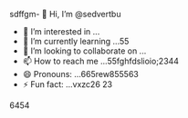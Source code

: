 sdffgm- 👋 Hi, I’m @sedvertbu
- 👀 I’m interested in ...
- 🌱 I’m currently learning ...55
- 💞️ I’m looking to collaborate on ...
- 📫 How to reach me ...55fghfdslioio;2344
- 😄 Pronouns: ...665rew855563
- ⚡ Fun fact: ...vxzc26
23
<!---dfdsf
sedvertbu/sedvertbu is a ✨ special ✨ repository because its `README.md` (this file) acxxppears on your GitHub profile.
You can click the Preview link to take a look at your changes.5581
--->
6454
